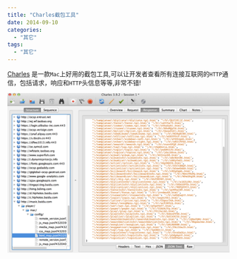 ```yaml
---
title: "Charles截包工具"
date: 2014-09-10
categories:
  - "其它"
tags:
  - "其它"
---
```

<!--more-->
[Charles](http://www.charlesproxy.com/) 是一款`Mac`上好用的截包工具,可以让开发者查看所有连接互联网的`HTTP`通信，包括请求，响应和`HTTP`头信息等等,非常不错!

<!--more-->

![image](/images/post/2014-09-10-charles-jie-bao-gong-ju/charles_ui_overview.png)


